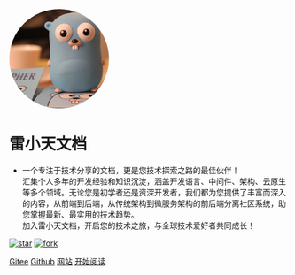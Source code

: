<img style="width: 180px; height: 180px;object-fit: cover;border-radius: 50%" bor src="./doc/images/gitee/favicon.jpeg">

# 雷小天文档

- 一个专注于技术分享的文档，更是您技术探索之路的最佳伙伴！<br>汇集个人多年的开发经验和知识沉淀，涵盖开发语言、中间件、架构、云原生等多个领域。无论您是初学者还是资深开发者，我们都为您提供了丰富而深入的内容，从前端到后端，从传统架构到微服务架构的前后端分离社区系统，助您掌握最新、最实用的技术趋势。<br>加入雷小天文档，开启您的技术之旅，与全球技术爱好者共同成长！

[![star](https://img.shields.io/github/stars/leiphp/go-bbs?style=social)](https://github.com/leiphp/go-bbs/stargazers)
[![fork](https://img.shields.io/github/forks/leiphp/go-bbs?style=social)](https://github.com/leiphp/go-bbs/network/members)

[Gitee](<https://gitee.com/leixiaotain>)
[Github](<https://github.com/leiphp>)
[网站](<https://100txy.com>)
[开始阅读](README.md)